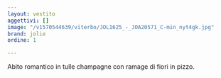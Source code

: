 ```yaml
---
layout: vestito
aggettivi: []
image: "/v1570544639/viterbo/JOL1625_-_JOA20571_C-min_nyt4gk.jpg"
brand: jolie
ordine: 1

---
```

Abito romantico in tulle champagne con ramage di fiori in pizzo.